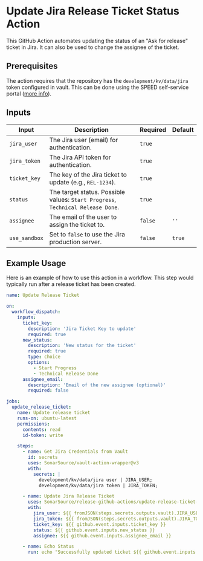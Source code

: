 # Update Jira Release Ticket Status Action

This GitHub Action automates updating the status of an "Ask for release" ticket in Jira. It can also be used to change
the assignee of the ticket.

## Prerequisites

The action requires that the repository has the `development/kv/data/jira` token configured in vault.
This can be done using the SPEED self-service
portal ([more info](https://xtranet-sonarsource.atlassian.net/wiki/spaces/Platform/pages/3553787989/Manage+Vault+Policy+-+SPEED)).

## Inputs

| Input         | Description                                                                     | Required | Default |
|---------------|---------------------------------------------------------------------------------|----------|---------|
| `jira_user`   | The Jira user (email) for authentication.                                       | `true`   |         |
| `jira_token`  | The Jira API token for authentication.                                          | `true`   |         |
| `ticket_key`  | The key of the Jira ticket to update (e.g., `REL-1234`).                        | `true`   |         |
| `status`      | The target status. Possible values: `Start Progress`, `Technical Release Done`. | `true`   |         |
| `assignee`    | The email of the user to assign the ticket to.                                  | `false`  | `''`    |
| `use_sandbox` | Set to `false` to use the Jira production server.                               | `false`  | `true`  |

## Example Usage

Here is an example of how to use this action in a workflow. This step would typically run after a release ticket has
been created.

```yaml
name: Update Release Ticket

on:
  workflow_dispatch:
    inputs:
      ticket_key:
        description: 'Jira Ticket Key to update'
        required: true
      new_status:
        description: 'New status for the ticket'
        required: true
        type: choice
        options:
          - Start Progress
          - Technical Release Done
      assignee_email:
        description: 'Email of the new assignee (optional)'
        required: false

jobs:
  update_release_ticket:
    name: Update release ticket
    runs-on: ubuntu-latest
    permissions:
      contents: read
      id-token: write

    steps:
      - name: Get Jira Credentials from Vault
        id: secrets
        uses: SonarSource/vault-action-wrapper@v3
        with:
          secrets: |
            development/kv/data/jira user | JIRA_USER;
            development/kv/data/jira token | JIRA_TOKEN;

      - name: Update Jira Release Ticket
        uses: SonarSource/release-github-actions/update-release-ticket-status@master
        with:
          jira_user: ${{ fromJSON(steps.secrets.outputs.vault).JIRA_USER }}
          jira_token: ${{ fromJSON(steps.secrets.outputs.vault).JIRA_TOKEN }}
          ticket_key: ${{ github.event.inputs.ticket_key }}
          status: ${{ github.event.inputs.new_status }}
          assignee: ${{ github.event.inputs.assignee_email }}

      - name: Echo Status
        run: echo "Successfully updated ticket ${{ github.event.inputs.ticket_key }} to status ${{ github.event.inputs.new_status }}."
```
